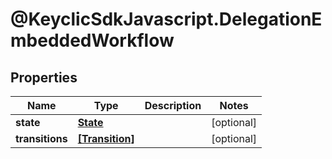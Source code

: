 # @KeyclicSdkJavascript.DelegationEmbeddedWorkflow

## Properties
Name | Type | Description | Notes
------------ | ------------- | ------------- | -------------
**state** | [**State**](State.md) |  | [optional] 
**transitions** | [**[Transition]**](Transition.md) |  | [optional] 


